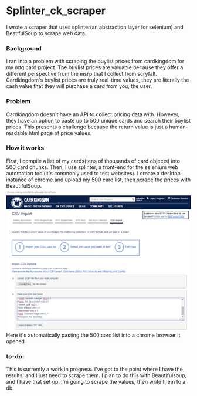 # Splinter_ck_scraper
I wrote a scraper that uses splinter(an abstraction layer for selenium) and BeatifulSoup to scrape web data.


### Background
I ran into a problem with scraping the buylist prices from cardkingdom for my mtg card project. The buylist prices are valuable because they offer a different perspective from the msrp that I collect from scryfall. Cardkingdom's buylist prices are truly real-time values, they are literally the cash value that they will purchase a card from you, the user.

### Problem
Cardkingdom doesn't have an API to collect pricing data with. However, they have an option to paste up to 500 unique cards and search their buylist prices. This presents a challenge because the return value is just a human-readable html page of price values.

### How it works
First, I compile a list of my cards(tens of thousands of card objects) into 500 card chunks. Then, I use splinter, a front-end for the selenium web automation tool(it's commonly used to test websites). I create a desktop instance of chrome and upload my 500 card list, then scrape the prices with BeautifulSoup.
![test_image](test_scrape.png)
Here it's automatically pasting the 500 card list into a chrome browser it opened

### to-do:
This is currently a work in progress. I've got to the point where I have the results, and I just need to scrape them. I plan to do this with Beautifulsoup, and I have that set up. I'm going to scrape the values, then write them to a db.
